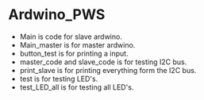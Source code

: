 # Ardwino_PWS
 - Main is code for slave ardwino.
 - Main_master is for master ardwino.
 - button_test is for printing a input.
 - master_code and slave_code is for testing I2C bus.
 - print_slave is for printing everything form the I2C bus.
 - test is for testing LED's.
 - test_LED_all is for testing all LED's.

